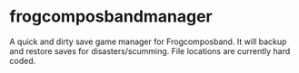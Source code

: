 # frogcomposbandmanager
A quick and dirty save game manager for Frogcomposband.  It will backup and restore saves for disasters/scumming.  File locations are currently hard coded.
